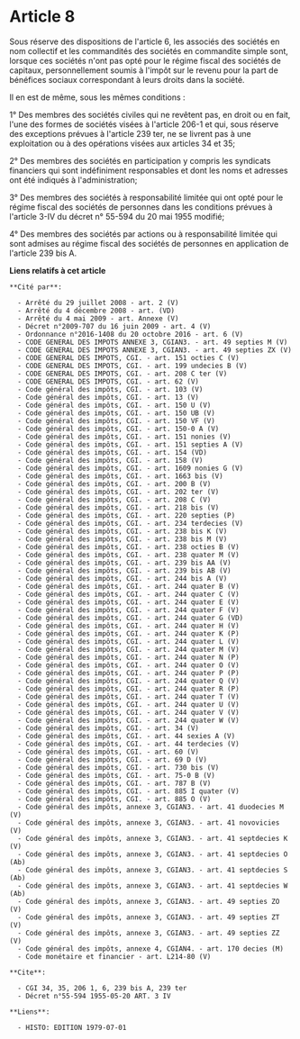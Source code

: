 # Article 8

Sous réserve des dispositions de l'article 6, les associés des sociétés en nom collectif et les commandités des sociétés en
commandite simple sont, lorsque ces sociétés n'ont pas opté pour le régime fiscal des sociétés de capitaux, personnellement
soumis à l'impôt sur le revenu pour la part de bénéfices sociaux correspondant à leurs droits dans la société.

Il en est de même, sous les mêmes conditions :

1° Des membres des sociétés civiles qui ne revêtent pas, en droit ou en fait, l'une des formes de sociétés visées à l'article
206-1 et qui, sous réserve des exceptions prévues à l'article 239 ter, ne se livrent pas à une exploitation ou à des
opérations visées aux articles 34 et 35;

2° Des membres des sociétés en participation  y compris les syndicats financiers  qui sont indéfiniment responsables et dont
les noms et adresses ont été indiqués à l'administration;

3° Des membres des sociétés à responsabilité limitée qui ont opté pour le régime fiscal des sociétés de personnes dans les
conditions prévues à l'article 3-IV du décret n° 55-594 du 20 mai 1955 modifié;

4° Des membres des sociétés par actions ou à responsabilité limitée qui sont admises au régime fiscal des sociétés de
personnes en application de l'article 239 bis A.

**Liens relatifs à cet article**

	**Cité par**:

	  - Arrêté du 29 juillet 2008 - art. 2 (V)
	  - Arrêté du 4 décembre 2008 - art. (VD)
	  - Arrêté du 4 mai 2009 - art. Annexe (V)
	  - Décret n°2009-707 du 16 juin 2009 - art. 4 (V)
	  - Ordonnance n°2016-1408 du 20 octobre 2016 - art. 6 (V)
	  - CODE GENERAL DES IMPOTS ANNEXE 3, CGIAN3. - art. 49 septies M (V)
	  - CODE GENERAL DES IMPOTS ANNEXE 3, CGIAN3. - art. 49 septies ZX (V)
	  - CODE GENERAL DES IMPOTS, CGI. - art. 151 octies C (V)
	  - CODE GENERAL DES IMPOTS, CGI. - art. 199 undecies B (V)
	  - CODE GENERAL DES IMPOTS, CGI. - art. 208 C ter (V)
	  - CODE GENERAL DES IMPOTS, CGI. - art. 62 (V)
	  - Code général des impôts, CGI. - art. 103 (V)
	  - Code général des impôts, CGI. - art. 13 (V)
	  - Code général des impôts, CGI. - art. 150 U (V)
	  - Code général des impôts, CGI. - art. 150 UB (V)
	  - Code général des impôts, CGI. - art. 150 VF (V)
	  - Code général des impôts, CGI. - art. 150-0 A (V)
	  - Code général des impôts, CGI. - art. 151 nonies (V)
	  - Code général des impôts, CGI. - art. 151 septies A (V)
	  - Code général des impôts, CGI. - art. 154 (VD)
	  - Code général des impôts, CGI. - art. 158 (V)
	  - Code général des impôts, CGI. - art. 1609 nonies G (V)
	  - Code général des impôts, CGI. - art. 1663 bis (V)
	  - Code général des impôts, CGI. - art. 200 B (V)
	  - Code général des impôts, CGI. - art. 202 ter (V)
	  - Code général des impôts, CGI. - art. 208 C (V)
	  - Code général des impôts, CGI. - art. 218 bis (V)
	  - Code général des impôts, CGI. - art. 220 septies (P)
	  - Code général des impôts, CGI. - art. 234 terdecies (V)
	  - Code général des impôts, CGI. - art. 238 bis K (V)
	  - Code général des impôts, CGI. - art. 238 bis M (V)
	  - Code général des impôts, CGI. - art. 238 octies B (V)
	  - Code général des impôts, CGI. - art. 238 quater M (V)
	  - Code général des impôts, CGI. - art. 239 bis AA (V)
	  - Code général des impôts, CGI. - art. 239 bis AB (V)
	  - Code général des impôts, CGI. - art. 244 bis A (V)
	  - Code général des impôts, CGI. - art. 244 quater B (V)
	  - Code général des impôts, CGI. - art. 244 quater C (V)
	  - Code général des impôts, CGI. - art. 244 quater E (V)
	  - Code général des impôts, CGI. - art. 244 quater F (V)
	  - Code général des impôts, CGI. - art. 244 quater G (VD)
	  - Code général des impôts, CGI. - art. 244 quater H (V)
	  - Code général des impôts, CGI. - art. 244 quater K (P)
	  - Code général des impôts, CGI. - art. 244 quater L (V)
	  - Code général des impôts, CGI. - art. 244 quater M (V)
	  - Code général des impôts, CGI. - art. 244 quater N (P)
	  - Code général des impôts, CGI. - art. 244 quater O (V)
	  - Code général des impôts, CGI. - art. 244 quater P (P)
	  - Code général des impôts, CGI. - art. 244 quater Q (V)
	  - Code général des impôts, CGI. - art. 244 quater R (P)
	  - Code général des impôts, CGI. - art. 244 quater T (V)
	  - Code général des impôts, CGI. - art. 244 quater U (V)
	  - Code général des impôts, CGI. - art. 244 quater V (V)
	  - Code général des impôts, CGI. - art. 244 quater W (V)
	  - Code général des impôts, CGI. - art. 34 (V)
	  - Code général des impôts, CGI. - art. 44 sexies A (V)
	  - Code général des impôts, CGI. - art. 44 terdecies (V)
	  - Code général des impôts, CGI. - art. 60 (V)
	  - Code général des impôts, CGI. - art. 69 D (V)
	  - Code général des impôts, CGI. - art. 730 bis (V)
	  - Code général des impôts, CGI. - art. 75-0 B (V)
	  - Code général des impôts, CGI. - art. 787 B (V)
	  - Code général des impôts, CGI. - art. 885 I quater (V)
	  - Code général des impôts, CGI. - art. 885 O (V)
	  - Code général des impôts, annexe 3, CGIAN3. - art. 41 duodecies M (V)
	  - Code général des impôts, annexe 3, CGIAN3. - art. 41 novovicies (V)
	  - Code général des impôts, annexe 3, CGIAN3. - art. 41 septdecies K (V)
	  - Code général des impôts, annexe 3, CGIAN3. - art. 41 septdecies O (Ab)
	  - Code général des impôts, annexe 3, CGIAN3. - art. 41 septdecies S (Ab)
	  - Code général des impôts, annexe 3, CGIAN3. - art. 41 septdecies W (Ab)
	  - Code général des impôts, annexe 3, CGIAN3. - art. 49 septies ZO (V)
	  - Code général des impôts, annexe 3, CGIAN3. - art. 49 septies ZT (V)
	  - Code général des impôts, annexe 3, CGIAN3. - art. 49 septies ZZ (V)
	  - Code général des impôts, annexe 4, CGIAN4. - art. 170 decies (M)
	  - Code monétaire et financier - art. L214-80 (V)

	**Cite**:

	  - CGI 34, 35, 206 1, 6, 239 bis A, 239 ter
	  - Décret n°55-594 1955-05-20 ART. 3 IV

	**Liens**:

	  - HISTO: EDITION 1979-07-01
